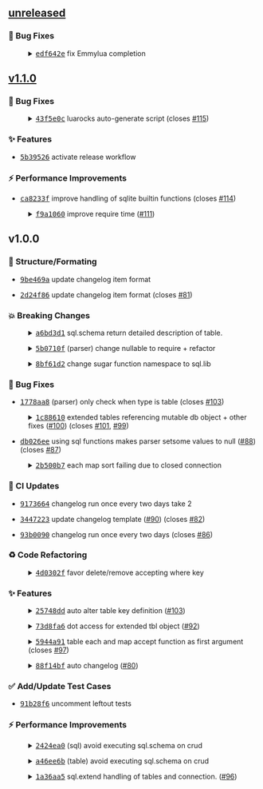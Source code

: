 
<a name="unreleased"></a>

## [unreleased](https://github.com/tami5/sql.nvim/compare/v1.1.0...unreleased)

### :bug: Bug Fixes

<dl><dd><details><summary><a href="https://github.com/tami5/sql.nvim/commit/edf642e2f2088a7a4bafa5a3850fd2b338566c2c"><tt>edf642e</tt></a> fix Emmylua completion</summary>

This used to work, but maybe with new versions of sumneko_lua. It
stopped working.

</details></dd></dl>



<a name="v1.1.0"></a>

## [v1.1.0](https://github.com/tami5/sql.nvim/compare/v1.0.0...v1.1.0)

### :bug: Bug Fixes

<dl><dd><details><summary><a href="https://github.com/tami5/sql.nvim/commit/43f5e0c80a93f588d788fbb3e3a3d4daaa43b85f"><tt>43f5e0c</tt></a> luarocks auto-generate script (closes <a href="https://github.com/tami5/sql.nvim/issues/115"> #115</a>)</summary>

Having "/" in the start of path breaks luarocks installation.

</details></dd></dl>


### :sparkles: Features

- <a href="https://github.com/tami5/sql.nvim/commit/5b395267bb1938c165099991a59497a9cc4ca8a1"><tt>5b39526</tt></a> activate release workflow


### :zap: Performance Improvements

- <a href="https://github.com/tami5/sql.nvim/commit/ca8233f8cb09b9adc7ea11f81ab903154ce07e86"><tt>ca8233f</tt></a> improve handling of sqlite builtin functions (closes <a href="https://github.com/tami5/sql.nvim/issues/114"> #114</a>)

<dl><dd><details><summary><a href="https://github.com/tami5/sql.nvim/commit/f9a10606806142a521e971437b4a2e41d688c85b"><tt>f9a1060</tt></a> improve require time (<a href="https://github.com/tami5/sql.nvim/pull/11">#111</a>)</summary>

decrease require time (cost on startup) from `0.791636 ms` to `4.140682` (423% faster)

</details></dd></dl>



<a name="v1.0.0"></a>

## v1.0.0

### :art: Structure/Formating

- <a href="https://github.com/tami5/sql.nvim/commit/9be469a1e3480cb0a90865de313289986f8a5044"><tt>9be469a</tt></a> update changelog item format

- <a href="https://github.com/tami5/sql.nvim/commit/2d24f865daf5ec9931ceff84a0c5e5a8da87eb39"><tt>2d24f86</tt></a> update changelog item format (closes <a href="https://github.com/tami5/sql.nvim/issues/81"> #81</a>)


### :boom: Breaking Changes

<dl><dd><details><summary><a href="https://github.com/tami5/sql.nvim/commit/a6bd3d1cae9d3a075bd3cf1d059a1b47e0fb5ecf"><tt>a6bd3d1</tt></a> sql.schema return detailed description of table.</summary>

Not sure if this is a wise decision or not. But it beat having the
schema returned given the key and the value the user written.

</details></dd></dl>

<dl><dd><details><summary><a href="https://github.com/tami5/sql.nvim/commit/5b0710f50053f7e7a669f21b57979e4ef7c0aa14"><tt>5b0710f</tt></a> (parser) change nullable to require + refactor</summary>

Additionally, make primary reference pk.

</details></dd></dl>

<dl><dd><details><summary><a href="https://github.com/tami5/sql.nvim/commit/8bf61d2b548b0e8c102e6e36dd21beae133ddf63"><tt>8bf61d2</tt></a> change sugar function namespace to sql.lib</summary>

changes access to sugar functions and store it in lib. It was weird typing out `sql...` and abbreviating it seems harder too.

</details></dd></dl>


### :bug: Bug Fixes

- <a href="https://github.com/tami5/sql.nvim/commit/1778aa857367c17c1468cc85a64fcda542b5c252"><tt>1778aa8</tt></a> (parser) only check when type is table (closes <a href="https://github.com/tami5/sql.nvim/issues/103"> #103</a>)

<dl><dd><details><summary><a href="https://github.com/tami5/sql.nvim/commit/1c88610b902c122560fdd28683b101c755853a8e"><tt>1c88610</tt></a> extended tables referencing mutable db object + other fixes (<a href="https://github.com/tami5/sql.nvim/pull/00">#100</a>) (closes <a href="https://github.com/tami5/sql.nvim/issues/101"> #101</a>, <a href="https://github.com/tami5/sql.nvim/issues/99"> #99</a>)</summary>

- `table.extend` reference db object instead of `db.extend`ed  object. 
    this fix issue with calling methods that has been already modified by the user.
- remove debug stuff
- modify `table.extend` mechanism.
- stop mutating insert/update source data when processing for `sql.insert`

</details></dd></dl>

- <a href="https://github.com/tami5/sql.nvim/commit/db026ee2f52234fd9f479178fc8349134d743c19"><tt>db026ee</tt></a> using sql functions makes parser setsome values to null (<a href="https://github.com/tami5/sql.nvim/pull/88">#88</a>) (closes <a href="https://github.com/tami5/sql.nvim/issues/87"> #87</a>)

<dl><dd><details><summary><a href="https://github.com/tami5/sql.nvim/commit/2b500b77c379356d401ee2f37a1c9cf9c1e311e6"><tt>2b500b7</tt></a> each map sort failing due to closed connection</summary>

make map, sort, each, support executing sqlite queries regardless of connection status.

  - 🐛 func(row) returning nil causing error
  - 🐛 running some tbl function without checking conn

</details></dd></dl>


### :construction_worker: CI Updates

- <a href="https://github.com/tami5/sql.nvim/commit/9173664fecfc8e13d9deffe54f1eba640f4d2481"><tt>9173664</tt></a> changelog run once every two days take 2

- <a href="https://github.com/tami5/sql.nvim/commit/3447223239ce2e0ab322db756ee1aa0374e20551"><tt>3447223</tt></a> update changelog template (<a href="https://github.com/tami5/sql.nvim/pull/90">#90</a>) (closes <a href="https://github.com/tami5/sql.nvim/issues/82"> #82</a>)

- <a href="https://github.com/tami5/sql.nvim/commit/93b0090674cf71d096406f1e8a42c585cb979cc5"><tt>93b0090</tt></a> changelog run once every two days (closes <a href="https://github.com/tami5/sql.nvim/issues/86"> #86</a>)


### :recycle: Code Refactoring

<dl><dd><details><summary><a href="https://github.com/tami5/sql.nvim/commit/4d0302f8ccb3ab647f3d5709d3adf4d3c8810060"><tt>4d0302f</tt></a> favor delete/remove accepting where key</summary>

No breaking changes here :)

</details></dd></dl>


### :sparkles: Features

<dl><dd><details><summary><a href="https://github.com/tami5/sql.nvim/commit/25748dd0f8947533fe4cff14d8900ae30f774241"><tt>25748dd</tt></a> auto alter table key definition  (<a href="https://github.com/tami5/sql.nvim/pull/03">#103</a>)</summary>

Support for modifying schema key definitions without wasting the table content. It has little support for renaming, in fact, renaming should be avoided for the time being.
 
✨ New: 
  - `db:execute` for executing statement without any return.
  - emmylua classes`SqlSchemaKeyDefinition` and `SqliteActions`.
  - when a key has default, then all the columns with nulls will be replaced with the default.
  - support for auto altering key to reference a foreign key.

🐛 Fixes 
  - when a foreign_keys is enabled on a connection, closing and opening disables it.

♻️ Changes
  - rename `db.sqlite_opts` to `db.opts`.

✅ Added Tests
  - auto alter: simple rename with idetnical number of keys
  - auto alter: simple rename with idetnical number of keys with a key turned to be required
  - auto alter: more than one rename with idetnical number of keys
  - auto alter: more than one rename with idetnical number of keys + default without required = true
  - auto alter: transform to foreign key
  - auto alter: pass sqlite.org tests

</details></dd></dl>

<dl><dd><details><summary><a href="https://github.com/tami5/sql.nvim/commit/73d8fa60e1037d0a8b58c898ed641430d8b0c0c4"><tt>73d8fa6</tt></a> dot access for extended tbl object (<a href="https://github.com/tami5/sql.nvim/pull/92">#92</a>)</summary>

Changes:
  - Fix parsing schema key when using key value pairs.
  - access tbl original methods after overwrite with appending `_`
  - Inject db object later with `set_db`
  - auto-completion support 

    ```lua
    local users = require'sql.table'("users", {...}) -- or require'sql.table'(db, "users", {...})
    users.init = function(db) -- if db isn't injected already 
       users.set_db(db) --- inject db object 
    end
    users.get = function() -- overwriting method
      return users._get({ where = { id = 1 } })[1].name
    end
    return users
    ```

</details></dd></dl>

<dl><dd><details><summary><a href="https://github.com/tami5/sql.nvim/commit/5944a91d05f34f1d36ef33a62344cfc301fc49b4"><tt>5944a91</tt></a> table each and map accept function as first argument (closes <a href="https://github.com/tami5/sql.nvim/issues/97"> #97</a>)</summary>

still compatible with query as first argument ✅  

Examples:

```lua
tbl:each(function(row) .. end) -- execute a function on all table rows
tbl:each(function(row) .. end, {...} ) -- execute a function on all table rows match the query
-- map work the same way, but return transformed table
```

</details></dd></dl>

<dl><dd><details><summary><a href="https://github.com/tami5/sql.nvim/commit/88f14bf3148c8c31c4ba17818d80eedc33cc9f12"><tt>88f14bf</tt></a> auto changelog (<a href="https://github.com/tami5/sql.nvim/pull/80">#80</a>)</summary>

Here goes nothing 🤞. Please CI don't fail me.

</details></dd></dl>


### :white_check_mark: Add/Update Test Cases

- <a href="https://github.com/tami5/sql.nvim/commit/91b28f6c03c3d7daa2b0f953e9279d0ab32dcb09"><tt>91b28f6</tt></a> uncomment leftout tests


### :zap: Performance Improvements

<dl><dd><details><summary><a href="https://github.com/tami5/sql.nvim/commit/2424ea0f9f9287247a2785069438457fc5b7f5fe"><tt>2424ea0</tt></a> (sql) avoid executing sql.schema on crud</summary>

follow up to d791f87

</details></dd></dl>

<dl><dd><details><summary><a href="https://github.com/tami5/sql.nvim/commit/a46ee6b371a32fb1f1dd81f79fb8e6e8f07029f1"><tt>a46ee6b</tt></a> (table) avoid executing sql.schema on crud</summary>

simple performance enhancement that should have been done from the start
:smile:

</details></dd></dl>

<dl><dd><details><summary><a href="https://github.com/tami5/sql.nvim/commit/1a36aa576f489792f61b9a62cc4b3e796d97d568"><tt>1a36aa5</tt></a> sql.extend handling of tables and connection. (<a href="https://github.com/tami5/sql.nvim/pull/96">#96</a>)</summary>

✨ New:
  - add usage examples for DB:extend.
  - support using different name to access a tbl object `{_name = ".."}`.
  - support using pre-defined/extended sql.table object.
  - 100% lazy sql object setup: No calls will be made before the first sql operation.

♻️ Changes:
  - remove init hack of controlling sql extend object table initialization (no longer needed).
  - remove old tests.

</details></dd></dl>


